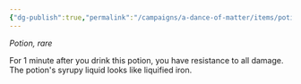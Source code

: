 ```yaml
---
{"dg-publish":true,"permalink":"/campaigns/a-dance-of-matter/items/potion-of-invulnerability/","tags":["potion","rare"]}
---
```


_Potion, rare_

For 1 minute after you drink this potion, you have resistance to all damage. The potion's syrupy liquid looks like liquified iron.

